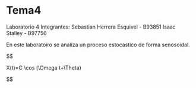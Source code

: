 # Tema4
Laboratorio 4
Integrantes: 
Sebastian Herrera Esquivel - B93851
Isaac Stalley - B97756

En este laboratoiro se analiza un proceso estocastico de forma senosoidal.

$$

X(t)=C \cos (\Omega t+\Theta)

$$

